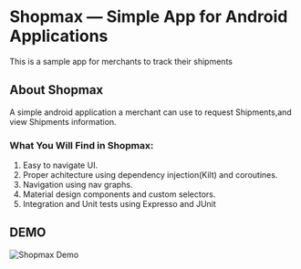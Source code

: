 # Shopmax &mdash; Simple App for Android Applications

This is a sample app for merchants to track their shipments

## About Shopmax

A simple android application a merchant can use to request Shipments,and view Shipments
information.

### What You Will Find in Shopmax:
1. Easy to navigate UI.
2. Proper achitecture using dependency injection(Kilt) and coroutines.
3. Navigation using nav graphs.
4. Material design components and custom selectors.
5. Integration and Unit tests using Expresso and JUnit

## DEMO 
![Shopmax Demo](https://github.com/dapzthelegend/ijese-shopmax/blob/main/ijese.gif)

